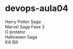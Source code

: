 # devops-aula04

Harry Potter Saga<br>
Marvel Saga Fase 3<br>
O protetor<br>
Halloween Saga<br>
Kill Bill
